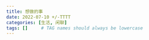 ```yaml
---
title: 想做的事
date: 2022-07-10 +/-TTTT
categories: [生活, 闲聊]
tags: []     # TAG names should always be lowercase
---
```


